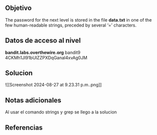 ## Objetivo
The password for the next level is stored in the file **data.txt** in one of the few human-readable strings, preceded by several ‘=’ characters.
## Datos de acceso al nivel
**bandit.labs.overthewire.org**
bandit9
4CKMh1JI91bUIZZPXDqGanal4xvAg0JM
## Solucion
![[Screenshot 2024-08-27 at 9.23.31 p.m..png]]
## Notas adicionales
Al usar el comando strings y grep se llego a la solucion

## Referencias

